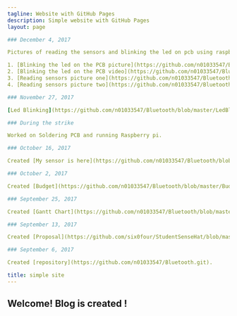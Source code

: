 ```yaml
---
tagline: Website with GitHub Pages
description: Simple website with GitHub Pages
layout: page

### December 4, 2017

Pictures of reading the sensors and blinking the led on pcb using raspberry pi.

1. [Blinking the led on the PCB picture](https://github.com/n01033547/Bluetooth/blob/master/redingSensor.JPG).
2. [Blinking the led on the PCB video](https://github.com/n01033547/Bluetooth/blob/master/Raspberrywith%20PCBled.MOV).
3. [Reading sensors picture one](https://github.com/n01033547/Bluetooth/blob/master/readingSensor1.JPG).
4. [Reading sensors picture two](https://github.com/n01033547/Bluetooth/blob/master/readingSensor2.JPG).

### November 27, 2017

[Led Blinking](https://github.com/n01033547/Bluetooth/blob/master/LedBlinking.JPG).

### During the strike

Worked on Soldering PCB and running Raspberry pi.

### October 16, 2017

Created [My sensor is here](https://github.com/n01033547/Bluetooth/blob/master/QrCodesensor.JPG).

### October 2, 2017

Created [Budget](https://github.com/n01033547/Bluetooth/blob/master/Budget.xlsx).

### September 25, 2017

Created [Gantt Chart](https://github.com/n01033547/Bluetooth/blob/master/SushantGanttProject.mpp).  

### September 13, 2017

Created [Proposal](https://github.com/six0four/StudentSenseHat/blob/master/documentation/ProposalContentStudentNameRev02.pdf).

### September 6, 2017

Created [repository](https://github.com/n01033547/Bluetooth.git).

title: simple site
---
```

Welcome!  Blog is created !
-------------
